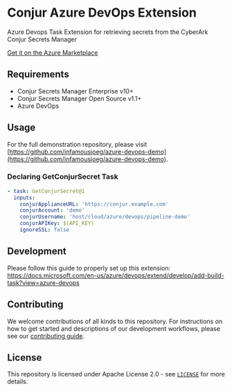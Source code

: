 # Conjur Azure DevOps Extension
Azure Devops Task Extension for retrieving secrets from the CyberArk Conjur Secrets Manager

[Get it on the Azure Marketplace](https://marketplace.visualstudio.com/items?itemName=InfamousJoeG.cyberark-conjur-secrets)

## Requirements
- Conjur Secrets Manager Enterprise v10+
- Conjur Secrets Manager Open Source v1.1+
- Azure DevOps

## Usage

For the full demonstration repository, please visit [https://github.com/infamousjoeg/azure-devops-demo](https://github.com/infamousjoeg/azure-devops-demo).

### Declaring GetConjurSecret Task

```yaml
- task: GetConjurSecret@1
  inputs:
    conjurApplianceURL: 'https://conjur.example.com'
    conjurAccount: 'demo'
    conjurUsername: 'host/cloud/azure/devops/pipeline-demo'
    conjurAPIKey: $(API_KEY)
    ignoreSSL: false
```

## Development

Please follow this guide to properly set up this extension:
https://docs.microsoft.com/en-us/azure/devops/extend/develop/add-build-task?view=azure-devops

## Contributing
We welcome contributions of all kinds to this repository. For instructions on how to get started and descriptions
of our development workflows, please see our [contributing guide](CONTRIBUTING.md).

## License
This repository is licensed under Apache License 2.0 - see [`LICENSE`](LICENSE) for more details.
